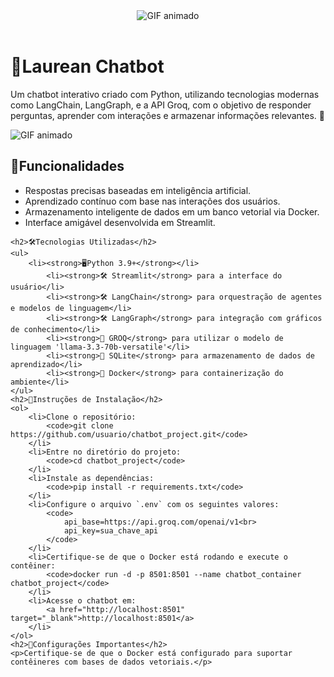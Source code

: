 <!DOCTYPE html>
<html>
<header>
	<link rel="stylesheet" type="text/css" href="/style.css">
	<div class="Titulo">
		<img src="Gif-Titulo.gif" alt="GIF animado">
	</div>
</header>
<body>
	<h1>🤖Laurean Chatbot</h1>
	<p>Um chatbot interativo criado com Python, utilizando tecnologias modernas como LangChain, LangGraph, e a API Groq, com o objetivo de responder perguntas, aprender com interações e armazenar informações relevantes. 🚀</p>
	<div class="chatbot">
		<img src="GIF-chatbot.gif" alt="GIF animado">
	</div>
	<h2> 💬Funcionalidades </h2>
	<ul>
		<li>Respostas precisas baseadas em inteligência artificial.</li>
		<li>Aprendizado contínuo com base nas interações dos usuários.</li>
		<li>Armazenamento inteligente de dados em um banco vetorial via Docker.</li>
		<li>Interface amigável desenvolvida em Streamlit.</li>
	</ul>
	
	<h2>🛠️Tecnologias Utilizadas</h2>
	<ul>
		<li><strong>🖥️Python 3.9+</strong></li>
        	<li><strong>🛠️ Streamlit</strong> para a interface do usuário</li>
        	<li><strong>🛠️ LangChain</strong> para orquestração de agentes e modelos de linguagem</li>
        	<li><strong>🛠️ LangGraph</strong> para integração com gráficos de conhecimento</li>
        	<li><strong>🤖 GROQ</strong> para utilizar o modelo de linguagem 'llama-3.3-70b-versatile'</li>
        	<li><strong>📂 SQLite</strong> para armazenamento de dados de aprendizado</li>
        	<li><strong>📂 Docker</strong> para containerização do ambiente</li>
	</ul>
 	<h2>📄Instruções de Instalação</h2>
	<ol>
		<li>Clone o repositório:
			<code>git clone https://github.com/usuario/chatbot_project.git</code>
		</li>
		<li>Entre no diretório do projeto:
			<code>cd chatbot_project</code>
		</li>
		<li>Instale as dependências:
			<code>pip install -r requirements.txt</code>
		</li>
		<li>Configure o arquivo `.env` com os seguintes valores:
			<code>
				api_base=https://api.groq.com/openai/v1<br>
				api_key=sua_chave_api
			</code>
		</li>
		<li>Certifique-se de que o Docker está rodando e execute o contêiner:
			<code>docker run -d -p 8501:8501 --name chatbot_container chatbot_project</code>
		</li>
		<li>Acesse o chatbot em:
			<a href="http://localhost:8501" target="_blank">http://localhost:8501</a>
		</li>
	</ol>
	<h2>📜Configurações Importantes</h2>
	<p>Certifique-se de que o Docker está configurado para suportar contêineres com bases de dados vetoriais.</p>
	
</body>
</html>
